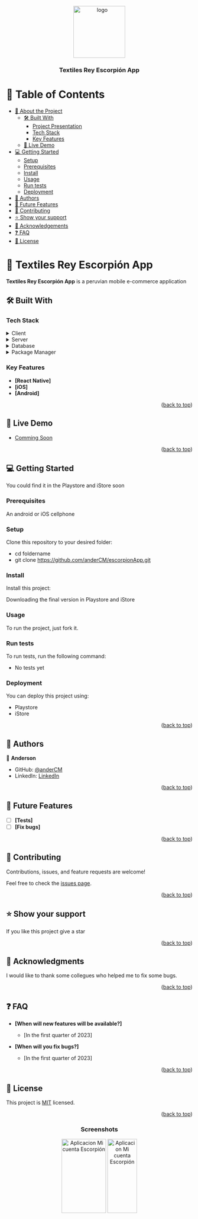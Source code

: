 <a name="readme-top"></a>


<div align="center">

  <img src="https://storage.googleapis.com/bucket-strapi-e-commerce/logo_escorpion_893a5d5c7b/logo_escorpion_893a5d5c7b.jpg?updated_at=2023-01-17T13:04:00.560Z" alt="logo" width="140"  height="auto" />
  <br/>

  <h3><b>Textiles Rey Escorpión App</b></h3>

</div>

<!-- TABLE OF CONTENTS -->

# 📗 Table of Contents

- [📖 About the Project](#about-project)
  - [🛠 Built With](#built-with)
    - [Project Presentation](#project-presentation)
    - [Tech Stack](#tech-stack)
    - [Key Features](#key-features)
  - [🚀 Live Demo](#live-demo)
- [💻 Getting Started](#getting-started)
  - [Setup](#setup)
  - [Prerequisites](#prerequisites)
  - [Install](#install)
  - [Usage](#usage)
  - [Run tests](#run-tests)
  - [Deployment](#triangular_flag_on_post-deployment)
- [👥 Authors](#authors)
- [🔭 Future Features](#future-features)
- [🤝 Contributing](#contributing)
- [⭐️ Show your support](#support)
- [🙏 Acknowledgements](#acknowledgements)
- [❓ FAQ](#faq)
- [📝 License](#license)

<!-- PROJECT DESCRIPTION -->

# 📖 Textiles Rey Escorpión App <a name="about-project"></a>

**Textiles Rey Escorpión App** is a peruvian mobile e-commerce application

## 🛠 Built With <a name="built-with"></a>

### Tech Stack <a name="tech-stack"></a>

<details>
  <summary>Client</summary>
  <ul>
    <li><a href="https://expo.dev/">React Native (Expo CLI)</a></li>
    <li><a href="https://reactnative.dev/docs/stylesheet">StyleSheets</a></li>
    <li><a href="https://reactnativepaper.com/">React Native Paper</a></li>
  </ul>
</details>

<details>
  <summary>Server</summary>
  <ul>
    <li><a href="https://strapi.io/">Strapi</a></li>
  </ul>
</details>

<details>
<summary>Database</summary>
  <ul>
    <li><a href="https://www.mysql.com/">MySQL</a></li>
  </ul>
</details>

<details>
<summary>Package Manager</summary>
  <ul>
    <li><a href="https://yarnpkg.com/">Yarn</a></li>
  </ul>
</details>

<!-- Features -->

### Key Features <a name="key-features"></a>

- **[React Native]**
- **[iOS]**
- **[Android]**

<p align="right">(<a href="#readme-top">back to top</a>)</p>

<!-- LIVE DEMO -->

## 🚀 Live Demo <a name="live-demo"></a>

- [Comming Soon](Soon)

<p align="right">(<a href="#readme-top">back to top</a>)</p>

<!-- GETTING STARTED -->

## 💻 Getting Started <a name="getting-started"></a>

You could find it in the Playstore and iStore soon

### Prerequisites

An android or iOS cellphone

### Setup

Clone this repository to your desired folder:

- cd foldername
- git clone https://github.com/anderCM/escorpionApp.git

### Install

Install this project:

Downloading the final version in Playstore and iStore

### Usage

To run the project, just fork it.


### Run tests

To run tests, run the following command:

- No tests yet

### Deployment

You can deploy this project using:

- Playstore
- iStore

<p align="right">(<a href="#readme-top">back to top</a>)</p>

<!-- AUTHORS -->

## 👥 Authors <a name="authors"></a>

👤 **Anderson**

- GitHub: [@anderCM](https://github.com/anderCM)
- LinkedIn: [LinkedIn](https://www.linkedin.com/in/andersoncanales/)

<p align="right">(<a href="#readme-top">back to top</a>)</p>

<!-- FUTURE FEATURES -->

## 🔭 Future Features <a name="future-features"></a>

- [ ] **[Tests]**
- [ ] **[Fix bugs]**

<p align="right">(<a href="#readme-top">back to top</a>)</p>

<!-- CONTRIBUTING -->

## 🤝 Contributing <a name="contributing"></a>

Contributions, issues, and feature requests are welcome!

Feel free to check the [issues page](../../issues/).

<p align="right">(<a href="#readme-top">back to top</a>)</p>

<!-- SUPPORT -->

## ⭐️ Show your support <a name="support"></a>

If you like this project give a star

<p align="right">(<a href="#readme-top">back to top</a>)</p>

<!-- ACKNOWLEDGEMENTS -->

## 🙏 Acknowledgments <a name="acknowledgements"></a>

I would like to thank some collegues who helped me to fix some bugs.

<p align="right">(<a href="#readme-top">back to top</a>)</p>

<!-- FAQ (optional) -->

## ❓ FAQ <a name="faq"></a>

- **[When will new features will be available?]**

  - [In the first quarter of 2023]

- **[When will you fix bugs?]**

  - [In the first quarter of 2023]

<p align="right">(<a href="#readme-top">back to top</a>)</p>

<!-- LICENSE -->

## 📝 License <a name="license"></a>

This project is [MIT](./LICENSE) licensed.

<p align="right">(<a href="#readme-top">back to top</a>)</p>

<div align="center">
<h3><b>Screenshots</b></h3>
  <img src="https://storage.googleapis.com/bucket-strapi-e-commerce/Mi_cuenta_77e7cadcba/Mi_cuenta_77e7cadcba.jpeg?updated_at=2023-02-03T23:09:28.897Z" alt="Aplicacion Mi cuenta Escorpión" width="120" height="200" style="display: inline-block;"/>
  <img src="https://storage.googleapis.com/bucket-strapi-e-commerce/Mi_cuenta_77e7cadcba/Mi_cuenta_77e7cadcba.jpeg?updated_at=2023-02-03T23:09:28.897Z" alt="Aplicacion Mi cuenta Escorpión" width="80" height="200" style="display: inline-block;"/>
  <br/>

</div>
